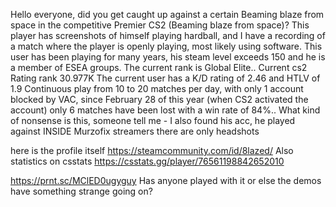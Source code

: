 Hello everyone, did you get caught up against a certain Beaming blaze from space in the competitive Premier CS2 (Beaming blaze from space)? This player has screenshots of himself playing hardball, and I have a recording of a match where the player is openly playing, most likely using software. This user has been playing for many years, his steam level exceeds 150 and he is a member of ESEA groups. The current rank is Global Elite.. Current cs2 Rating rank 30.977K The current user has a K/D rating of 2.46 and HTLV of 1.9 Continuous play from 10 to 20 matches per day, with only 1 account blocked by VAC, since February 28 of this year (when CS2 activated the account) only 6 matches have been lost with a win rate of 84%.. What kind of nonsense is this, someone tell me - I also found his acc, he played against INSIDE Murzofix streamers there are only headshots

here is the profile itself https://steamcommunity.com/id/8lazed/
Also statistics on csstats https://csstats.gg/player/76561198842652010

https://prnt.sc/MClED0ugyguy
Has anyone played with it or else the demos have something strange going on?
